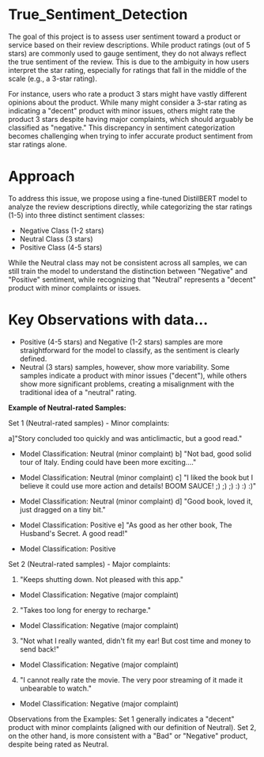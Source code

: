 # True_Sentiment_Detection

The goal of this project is to assess user sentiment toward a product or service based on their review descriptions. While product ratings (out of 5 stars) are commonly used to gauge sentiment, they do not always reflect the true sentiment of the review. This is due to the ambiguity in how users interpret the star rating, especially for ratings that fall in the middle of the scale (e.g., a 3-star rating).

For instance, users who rate a product 3 stars might have vastly different opinions about the product. While many might consider a 3-star rating as indicating a "decent" product with minor issues, others might rate the product 3 stars despite having major complaints, which should arguably be classified as "negative." This discrepancy in sentiment categorization becomes challenging when trying to infer accurate product sentiment from star ratings alone.

# Approach

To address this issue, we propose using a fine-tuned DistilBERT model to analyze the review descriptions directly, while categorizing the star ratings (1-5) into three distinct sentiment classes:

- Negative Class (1-2 stars)
- Neutral Class (3 stars)
- Positive Class (4-5 stars)
  
While the Neutral class may not be consistent across all samples, we can still train the model to understand the distinction between "Negative" and "Positive" sentiment, while recognizing that "Neutral" represents a "decent" product with minor complaints or issues.

# Key Observations with data...

- Positive (4-5 stars) and Negative (1-2 stars) samples are more straightforward for the model to classify, as the sentiment is clearly defined.
- Neutral (3 stars) samples, however, show more variability. Some samples indicate a product with minor issues ("decent"), while others show more significant problems, creating a misalignment with the traditional idea of a "neutral" rating.

**Example of Neutral-rated Samples:**

Set 1 (Neutral-rated samples) - Minor complaints:

a]"Story concluded too quickly and was anticlimactic, but a good read."

- Model Classification: Neutral (minor complaint)
b] "Not bad, good solid tour of Italy. Ending could have been more exciting...."

- Model Classification: Neutral (minor complaint)
c] "I liked the book but I believe it could use more action and details! BOOM SAUCE! ;) ;) ;) :) :) :)"

- Model Classification: Neutral (minor complaint)
d] "Good book, loved it, just dragged on a tiny bit."

- Model Classification: Positive
e] "As good as her other book, The Husband's Secret. A good read!"

- Model Classification: Positive
  
Set 2 (Neutral-rated samples) - Major complaints:
1. "Keeps shutting down. Not pleased with this app."

- Model Classification: Negative (major complaint)
2. "Takes too long for energy to recharge."

- Model Classification: Negative (major complaint)
3. "Not what I really wanted, didn't fit my ear! But cost time and money to send back!"

- Model Classification: Negative (major complaint)
4. "I cannot really rate the movie. The very poor streaming of it made it unbearable to watch."

- Model Classification: Negative (major complaint)

Observations from the Examples:
Set 1 generally indicates a "decent" product with minor complaints (aligned with our definition of Neutral).
Set 2, on the other hand, is more consistent with a "Bad" or "Negative" product, despite being rated as Neutral.
